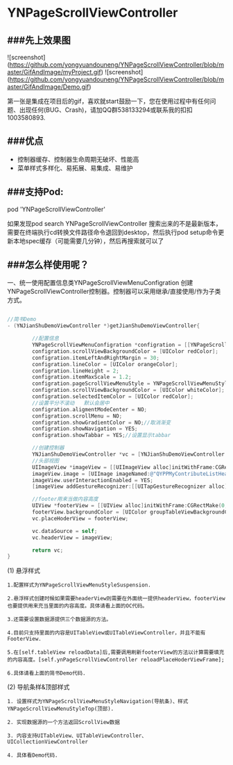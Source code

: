 # YNPageScrollViewController

###先上效果图
---

![screenshot] (https://github.com/yongyuandouneng/YNPageScrollViewController/blob/master/GifAndImage/myProject.gif)
![screenshot] (https://github.com/yongyuandouneng/YNPageScrollViewController/blob/master/GifAndImage/Demo.gif)

第一张是集成在项目后的gif，喜欢就start鼓励一下，您在使用过程中有任何问题、出现任何(BUG、Crash)，请加QQ群538133294或联系我的扣扣1003580893.

###优点
---
* 控制器缓存、控制器生命周期无破坏、性能高
* 菜单样式多样化、易拓展、易集成、易维护

###支持Pod:
---
pod 'YNPageScrollViewController'

如果发现pod search YNPageScrollViewController 搜索出来的不是最新版本，需要在终端执行cd转换文件路径命令退回到desktop，然后执行pod setup命令更新本地spec缓存（可能需要几分钟），然后再搜索就可以了

###怎么样使用呢？
---

一、统一使用配置信息类YNPageScrollViewMenuConfigration 创建YNPageScrollViewController控制器。控制器可以采用继承/直接使用/作为子类方式。
```objective-c

//简书Demo
- (YNJianShuDemoViewController *)getJianShuDemoViewController{

        //配置信息
        YNPageScrollViewMenuConfigration *configration = [[YNPageScrollViewMenuConfigration alloc]init];
        configration.scrollViewBackgroundColor = [UIColor redColor];
        configration.itemLeftAndRightMargin = 30;
        configration.lineColor = [UIColor orangeColor];
        configration.lineHeight = 2;
        configration.itemMaxScale = 1.2;
        configration.pageScrollViewMenuStyle = YNPageScrollViewMenuStyleSuspension;
        configration.scrollViewBackgroundColor = [UIColor whiteColor];
        configration.selectedItemColor = [UIColor redColor];
        //设置平分不滚动   默认会居中
        configration.aligmentModeCenter = NO;
        configration.scrollMenu = NO;
        configration.showGradientColor = NO;//取消渐变
        configration.showNavigation = YES;
        configration.showTabbar = YES;//设置显示tabbar

        //创建控制器
        YNJianShuDemoViewController *vc = [YNJianShuDemoViewController pageScrollViewControllerWithControllers:[self getViewController] titles:@[@"最新收录",@"最新评论",@"热门",@"更多",@"第一个界面",@"第二个界面",@"第三个界面",@"第四个界面"] Configration:configration];
        //头部视图
        UIImageView *imageView = [[UIImageView alloc]initWithFrame:CGRectMake(0, 0, self.view.frame.size.width, 150)];
        imageView.image = [UIImage imageNamed:@"QYPPMyContributeListHead"];
        imageView.userInteractionEnabled = YES;
        [imageView addGestureRecognizer:[[UITapGestureRecognizer alloc]initWithTarget:self action:@selector(imageViewTap)]];

        //footer用来当做内容高度
        UIView *footerView = [[UIView alloc]initWithFrame:CGRectMake(0, 0, self.view.frame.size.width, 0)];
        footerView.backgroundColor = [UIColor groupTableViewBackgroundColor];
        vc.placeHoderView = footerView;

        vc.dataSource = self;
        vc.headerView = imageView;

        return vc;
}
```

(1) 悬浮样式
    
    1.配置样式为YNPageScrollViewMenuStyleSuspension.
    
    2.悬浮样式创建时候如果需要headerView则需要在外面统一提供headerView，footerView也要提供用来充当里面的内容高度。具体请看上面的OC代码。
    
    3.还需要设置数据源提供三个数据源的方法。
    
    4.目前只支持里面的内容是UITableView或UITableViewController，并且不能有FooterView.
    
    5.在[self.tableView reloadData]后,需要调用刷新footerView的方法以计算需要填充的内容高度。[self.ynPageScrollViewController reloadPlaceHoderViewFrame];
    
    6.具体请看上面的简书Demo代码.

(2) 导航条样&顶部样式
    
    1. 设置样式为YNPageScrollViewMenuStyleNavigation(导航条)、样式YNPageScrollViewMenuStyleTop(顶部).
    
    2. 实现数据源的一个方法返回ScrollView数据
    
    3. 内容支持UITableView、UITableViewController、UICollectionViewController
    
    4. 具体看Demo代码.
    

